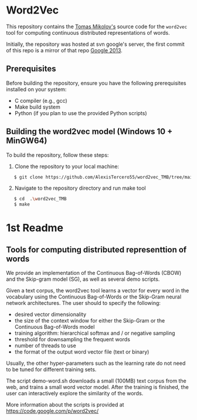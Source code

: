 # Word2Vec 
<!-- TODO: better name -->

This repository contains the [Tomas Mikolov's](https://scholar.google.com/citations?user=oBu8kMMAAAAJ&hl=en) source code for the `word2vec` tool for computing continuous distributed representations of words.

Initially, the repository was hosted 
at svn google's server, the first commit of this repo is a mirror of
that repo [Google 2013](https://code.google.com/archive/p/word2vec/).


## Prerequisites

Before building the repository, ensure you have the following prerequisites installed on your system:

- C compiler (e.g., gcc)
- Make build system
- Python (if you plan to use the provided Python scripts)

## Building the word2vec model (Windows 10 + MinGW64)

To build the repository, follow these steps:

1. Clone the repository to your local machine:
```sh
   $ git clone https://github.com/AlexisTercero55/word2vec_TMB/tree/main
```
2. Navigate to the repository directory and run make tool
```sh
   $ cd  .\word2vec_TMB
   $ make
```





# 1st Readme
Tools for computing distributed representtion of words
------------------------------------------------------

We provide an implementation of the Continuous Bag-of-Words (CBOW) and the Skip-gram model (SG), as well as several demo scripts.

Given a text corpus, the word2vec tool learns a vector for every word in the vocabulary using the Continuous
Bag-of-Words or the Skip-Gram neural network architectures. The user should to specify the following:
 - desired vector dimensionality
 - the size of the context window for either the Skip-Gram or the Continuous Bag-of-Words model
 - training algorithm: hierarchical softmax and / or negative sampling
 - threshold for downsampling the frequent words 
 - number of threads to use
 - the format of the output word vector file (text or binary)

Usually, the other hyper-parameters such as the learning rate do not need to be tuned for different training sets. 

The script demo-word.sh downloads a small (100MB) text corpus from the web, and trains a small word vector model. After the training
is finished, the user can interactively explore the similarity of the words.

More information about the scripts is provided at https://code.google.com/p/word2vec/

